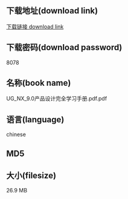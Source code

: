 ## 下载地址(download link)
[下载链接 download link](https://tutu365.netlify.app/?s=UG_NX_9.0%E4%BA%A7%E5%93%81%E8%AE%BE%E8%AE%A1%E5%AE%8C%E5%85%A8%E5%AD%A6%E4%B9%A0%E6%89%8B%E5%86%8C.pdf)

## 下载密码(download password)
8078

## 名称(book name)
UG_NX_9.0产品设计完全学习手册.pdf.pdf

## 语言(language)
chinese

## MD5


## 大小(filesize)
26.9 MB
